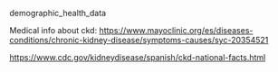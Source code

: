 demographic_health_data

Medical info about ckd: https://www.mayoclinic.org/es/diseases-conditions/chronic-kidney-disease/symptoms-causes/syc-20354521

https://www.cdc.gov/kidneydisease/spanish/ckd-national-facts.html



